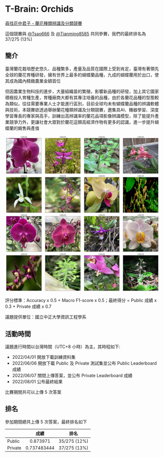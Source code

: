 # T-Brain: Orchids

[尋找花中君子 - 蘭花種類辨識及分類競賽](https://tbrain.trendmicro.com.tw/Competitions/Details/20)

這個競賽與 [@Tsao666](https://github.com/Tsao666) 及 [@Tianming8585](https://github.com/Tianming8585) 共同參賽，我們的最終排名為 37/275 (13%)

## 簡介

臺灣蘭花栽培歷史悠久、品種繁多，產量及品質在國際上受到肯定，臺灣有著領先全球的蘭花育種研發，擁有世界上最多的蝴蝶蘭品種，九成的蝴蝶蘭用於出口，使其成為國內精緻農業金額首位

但因農業生物科技的進步，大量組織苗的繁殖，影響新品種的研發，加上其它國家積極投入育種生產，育種廠商大都有其專注培養的品種，由於各蘭花品種的型態較為類似，往往需要專業人士才能進行區別，目前全球均未有蝴蝶蘭品種的辨識軟體與技術，本競賽欲透過舉辦蘭花種類辨識及分類競賽，邀集具AI、機器學習、深度學習專長的專家與高手，訓練出高辨識率的蘭花品項影像辨識模型，除了能提升產業競爭力外，更讓社會大眾對於蘭花這類高經濟作物有更多的認識，進一步提升蝴蝶蘭的銷售與產值

![Alt text](image.png)

評分標準：Accuracy x 0.5 + Macro F1-score x 0.5；最終得分 = Public 成績 x 0.3 + Private 成績 x 0.7

議題提供單位：國立中正大學資訊工程學系

## 活動時間

議題進行時間以台灣時間（UTC+8 小時）為主，其時程如下:

- 2022/04/01 開放下載訓練資料集
- 2022/06/06 開放下載 Public 及 Private 測試集並公布 Public Leaderboard 成績
- 2022/06/07 關閉上傳答案，並公布 Private Leaderboard 成績
- 2022/08/01 公布最終結果

比賽期間共可以上傳 5 次答案

## 排名

參加期間總共上傳 5 次答案，最終排名如下

|         |    成績     |     排名     |
| :------ | :---------: | :----------: |
| Public  |  0.873971   | 35/275 (12%) |
| Private | 0.737483444 | 37/275 (13%) |
